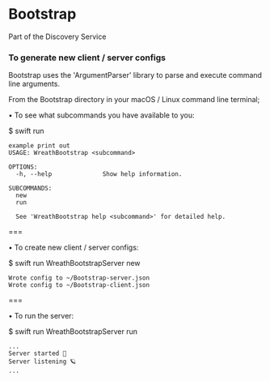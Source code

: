 # Bootstrap

Part of the Discovery Service
 
### To generate new client / server configs ###

Bootstrap uses the 'ArgumentParser' library to parse and execute command line arguments.

From the Bootstrap directory in your macOS / Linux command line terminal;

• To see what subcommands you have available to you:

$ swift run

```
example print out
USAGE: WreathBootstrap <subcommand>

OPTIONS:
  -h, --help              Show help information.

SUBCOMMANDS:
  new
  run

  See 'WreathBootstrap help <subcommand>' for detailed help.
```
===

• To create new client / server configs:

$ swift run WreathBootstrapServer new <exampleConfigName> <port>

```
Wrote config to ~/Bootstrap-server.json
Wrote config to ~/Bootstrap-client.json
```
===

• To run the server:

$ swift run WreathBootstrapServer run

```
...
Server started 🚀
Server listening 🪐
...
```
